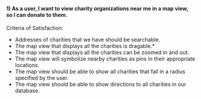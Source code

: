 #### 1)  As a user, I want to view charity organizations near me in a map view, so I can donate to them.<br>
Criteria of Satisfaction:
  - Addresses of charities that we have should be searchable.
  - The map view that displays all the charities is dragable.*
  - The map view that displays all the charities can be zoomed in and out.
  - The map view will symbolize nearby charities as pins in their appropriate locations.
  - The map view should be able to show all charities that fall in a radius specified by the user.
  - The map view should be able to show directions to all charities in our database. 
